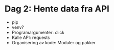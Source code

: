 Dag 2: Hente data fra API
=========================

* pip
* venv?
* Programargumenter: click
* Kalle API: requests
* Organisering av kode: Moduler og pakker
